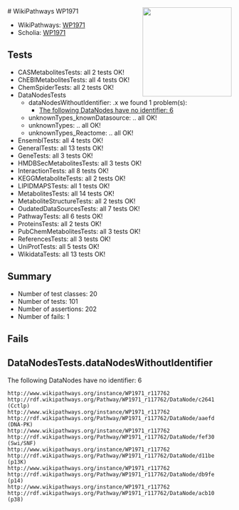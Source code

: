 <img style="float: right; width: 200px" src="https://upload.wikimedia.org/wikipedia/commons/thumb/8/83/Wplogo_with_text_500.png/640px-Wplogo_with_text_500.png" />
# WikiPathways WP1971

* WikiPathways: [WP1971](https://new.wikipathways.org/pathways/WP1971)
* Scholia: [WP1971](https://scholia.toolforge.org/wikipathways/WP1971)
## Tests
* CASMetabolitesTests: all 2 tests OK!
* ChEBIMetabolitesTests: all 4 tests OK!
* ChemSpiderTests: all 2 tests OK!
* DataNodesTests
    * dataNodesWithoutIdentifier: .x we found 1 problem(s):
        * [The following DataNodes have no identifier: 6](#d2d32fa5)
    * unknownTypes_knownDatasource: .. all OK!
    * unknownTypes: .. all OK!
    * unknownTypes_Reactome: .. all OK!
* EnsemblTests: all 4 tests OK!
* GeneralTests: all 13 tests OK!
* GeneTests: all 3 tests OK!
* HMDBSecMetabolitesTests: all 3 tests OK!
* InteractionTests: all 8 tests OK!
* KEGGMetaboliteTests: all 2 tests OK!
* LIPIDMAPSTests: all 1 tests OK!
* MetabolitesTests: all 14 tests OK!
* MetaboliteStructureTests: all 2 tests OK!
* OudatedDataSourcesTests: all 7 tests OK!
* PathwayTests: all 6 tests OK!
* ProteinsTests: all 2 tests OK!
* PubChemMetabolitesTests: all 3 tests OK!
* ReferencesTests: all 3 tests OK!
* UniProtTests: all 5 tests OK!
* WikidataTests: all 13 tests OK!


## Summary

* Number of test classes: 20
* Number of tests: 101
* Number of assertions: 202
* Number of fails: 1

## Fails

<a name="d2d32fa5" />

## DataNodesTests.dataNodesWithoutIdentifier

The following DataNodes have no identifier: 6
```
http://www.wikipathways.org/instance/WP1971_r117762 http://rdf.wikipathways.org/Pathway/WP1971_r117762/DataNode/c2641 (Cctlp)
http://www.wikipathways.org/instance/WP1971_r117762 http://rdf.wikipathways.org/Pathway/WP1971_r117762/DataNode/aaefd (DNA-PK)
http://www.wikipathways.org/instance/WP1971_r117762 http://rdf.wikipathways.org/Pathway/WP1971_r117762/DataNode/fef30 (Swi/SNF)
http://www.wikipathways.org/instance/WP1971_r117762 http://rdf.wikipathways.org/Pathway/WP1971_r117762/DataNode/d11be (p13K)
http://www.wikipathways.org/instance/WP1971_r117762 http://rdf.wikipathways.org/Pathway/WP1971_r117762/DataNode/db9fe (p14)
http://www.wikipathways.org/instance/WP1971_r117762 http://rdf.wikipathways.org/Pathway/WP1971_r117762/DataNode/acb10 (p38)
```

